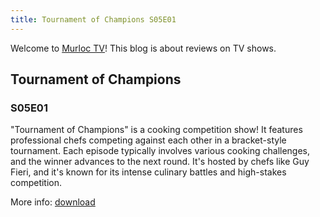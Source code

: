 ```yaml
---
title: Tournament of Champions S05E01
---
```

Welcome to [Murloc TV](https://murloc.icu/)! This blog is about reviews on TV shows.
## Tournament of Champions

### S05E01

"Tournament of Champions" is a cooking competition show! It features professional chefs competing against each other in a bracket-style tournament. Each episode typically involves various cooking challenges, and the winner advances to the next round. It's hosted by chefs like Guy Fieri, and it's known for its intense culinary battles and high-stakes competition.


More info: [download](https://murloc.icu/torrents/faaf47b82c30e80c212986a5fda27859a145240a/)

